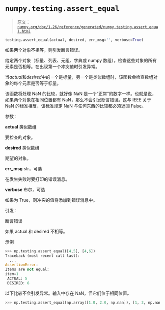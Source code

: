 # `numpy.testing.assert_equal`

> 原文：[`numpy.org/doc/1.26/reference/generated/numpy.testing.assert_equal.html`](https://numpy.org/doc/1.26/reference/generated/numpy.testing.assert_equal.html)

```py
testing.assert_equal(actual, desired, err_msg='', verbose=True)
```

如果两个对象不相等，则引发断言错误。

给定两个对象（标量、列表、元组、字典或 numpy 数组），检查这些对象的所有元素是否相等。在出现第一个冲突值时引发异常。

当*actual*和*desired*中的一个是标量，另一个是类似数组时，该函数会检查数组对象的每个元素是否等于标量。

该函数将处理 NaN 的比较，就好像 NaN 是一个“正常”的数字一样。也就是说，如果两个对象在相同位置都有 NaN，那么不会引发断言错误。这与 IEEE 关于 NaN 的标准相反，该标准规定 NaN 与任何东西的比较都必须返回 False。

参数：

**actual** 类似数组

要检查的对象。

**desired** 类似数组

期望的对象。

**err_msg** str，可选

在发生失败时要打印的错误消息。

**verbose** 布尔，可选

如果为 True，则冲突的值将添加到错误消息中。

引发：

断言错误

如果 actual 和 desired 不相等。

示例

```py
>>> np.testing.assert_equal([4,5], [4,6])
Traceback (most recent call last):
  ...
AssertionError:
Items are not equal:
item=1
 ACTUAL: 5
 DESIRED: 6 
```

以下比较不会引发异常。输入中存在 NaN，但它们位于相同位置。

```py
>>> np.testing.assert_equal(np.array([1.0, 2.0, np.nan]), [1, 2, np.nan]) 
```
